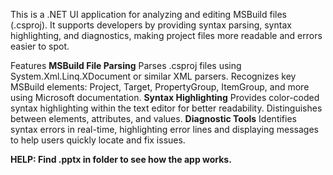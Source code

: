 This is a .NET UI application for analyzing and editing MSBuild files (.csproj). It supports developers by providing syntax parsing, syntax highlighting, and diagnostics, making project files more readable and errors easier to spot.

Features
**MSBuild File Parsing**
Parses .csproj files using System.Xml.Linq.XDocument or similar XML parsers.
Recognizes key MSBuild elements: Project, Target, PropertyGroup, ItemGroup, and more using Microsoft documentation.
**Syntax Highlighting**
Provides color-coded syntax highlighting within the text editor for better readability.
Distinguishes between elements, attributes, and values.
**Diagnostic Tools**
Identifies syntax errors in real-time, highlighting error lines and displaying messages to help users quickly locate and fix issues.

**HELP: Find .pptx in folder to see how the app works.**
